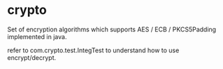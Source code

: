 crypto
======

Set of encryption algorithms which supports AES / ECB / PKCS5Padding implemented in java.

refer to com.crypto.test.IntegTest to understand how to use encrypt/decrypt.
